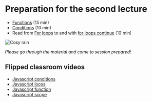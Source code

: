 # Preparation for the second lecture

- [Functions](https://javascript.info/function-basics) (15 min)
- [Conditions](https://javascript.info/ifelse) (10 min)
- Read from [For loops](https://javascript.info/while-for#the-for-loop) to and with [for loops continue](https://javascript.info/while-for#continue) (10 min)

![Cosy rain](https://media.giphy.com/media/k28n1OPefBEeQ/giphy.gif)

_Please go through the material and come to session prepared!_

## Flipped classroom videos

- [Javascript conditions](https://www.loom.com/share/6affdcf03b4f43ceac56424ff04975e5)
- [Javascript loops](https://www.loom.com/share/4663f4fa5c784fff9ab67f2b91166c9b)
- [Javascript function](https://www.loom.com/share/61fadf80906d481497e3b40273897d20)
- [Javascript scope](https://www.loom.com/share/b8874230724040598860e8f059d8e369)
